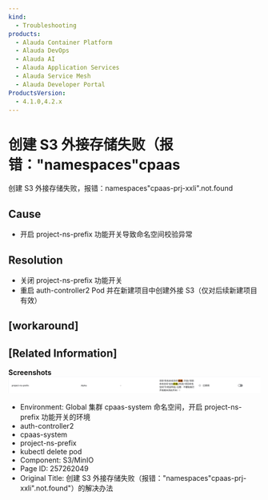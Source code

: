 ```yaml
---
kind:
  - Troubleshooting
products:
  - Alauda Container Platform
  - Alauda DevOps
  - Alauda AI
  - Alauda Application Services
  - Alauda Service Mesh
  - Alauda Developer Portal
ProductsVersion:
  - 4.1.0,4.2.x
---
```

<!-- A type of document that involves encountering a fault, diagnosing it, performing root cause analysis, and providing solutions. -->

# 创建 S3 外接存储失败（报错："namespaces"cpaas

创建 S3 外接存储失败，报错：namespaces"cpaas-prj-xxli\".not.found

## Cause
- 开启 project-ns-prefix 功能开关导致命名空间校验异常

## Resolution
- 关闭 project-ns-prefix 功能开关
- 重启 auth-controller2 Pod 并在新建项目中创建外接 S3（仅对后续新建项目有效）

## [workaround]

## [Related Information]
**Screenshots**
![](assets/chuang-jian-s3-wai-jie-cun-chu-shi-bai-bao-cuo-namespaces-cpaas-prj-xxli-not-fou/image-2025-1-6_16-37-15.png)
- Environment: Global 集群 cpaas-system 命名空间，开启 project-ns-prefix 功能开关的环境
- auth-controller2
- cpaas-system
- project-ns-prefix
- kubectl delete pod
- Component: S3/MinIO
- Page ID: 257262049
- Original Title: 创建 S3 外接存储失败（报错："namespaces"cpaas-prj-xxli\".not.found"）的解决办法
